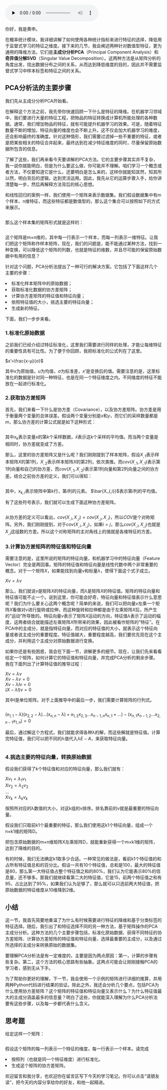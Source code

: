 <audio id="audio" title="42 | PCA主成分分析（上）：如何利用协方差矩阵来降维？" controls="" preload="none"><source id="mp3" src="https://static001.geekbang.org/resource/audio/6d/06/6d069e84c3d081776283e9d1e4403106.mp3"></audio>

你好，我是黄申。

在概率统计模块，我详细讲解了如何使用各种统计指标来进行特征的选择，降低用于监督式学习的特征之维度。接下来的几节，我会阐述两种针对数值型特征，更为通用的降维方法，它们是**主成分分析PCA**（Principal Component Analysis）和**奇异值分解SVD**（Singular Value Decomposition）。这两种方法是从矩阵分析的角度出发，找出数据分布之间的关系，从而达到降低维度的目的，因此并不需要监督式学习中样本标签和特征之间的关系。

## PCA分析法的主要步骤

我们先从主成分分析PCA开始看。

在解释这个方法之前，我先带你快速回顾一下什么是特征的降维。在机器学习领域中，我们要进行大量的特征工程，把物品的特征转换成计算机所能处理的各种数据。通常，我们增加物品的特征，就有可能提升机器学习的效果。可是，随着特征数量不断的增加，特征向量的维度也会不断上升。这不仅会加大机器学习的难度，还会影响最终的准确度。针对这种情形，我们需要过滤掉一些不重要的特征，或者是把某些相关的特征合并起来，最终达到在减少特征维度的同时，尽量保留原始数据所包含的信息。

了解了这些，我们再来看今天要讲解的PCA方法。它的主要步骤其实并不复杂，我一说你就能明白，但是为什么要这么做，你可能并不理解。咱们学习一个概念或者方法，不仅要知道它是什么，还要明白是怎么来的，这样你就能知其然，知其所以然，明白背后的逻辑，达到灵活运用。因此，我先从它的运算步骤入手，给你讲清楚每一步，然后再解释方法背后的核心思想。

和线性回归的案例一样，我们使用一个矩阵来表示数据集。我们假设数据集中有m个样本、n维特征，而这些特征都是数值型的，那么这个集合可以按照如下的方式来展示。

<img src="https://static001.geekbang.org/resource/image/10/e2/10cf8973fd0f94e778c808bdda2881e2.png" alt="">

那么这个样本集的矩阵形式就是这样的：

<img src="https://static001.geekbang.org/resource/image/fb/20/fb10462182f9cc58b389771316f40720.png" alt="">

这个矩阵是m×n维的，其中每一行表示一个样本，而每一列表示一维特征。让我们把这个矩阵称作样本矩阵，现在，我们的问题是，能不能通过某种方法，找到一种变换，可以降低这个矩阵的列数，也就是特征的维数，并且尽可能的保留原始数据中有用的信息？

针对这个问题，PCA分析法提出了一种可行的解决方案。它包括了下面这样几个主要的步骤：

<li>
标准化样本矩阵中的原始数据；
</li>
<li>
获取标准化数据的协方差矩阵；
</li>
<li>
计算协方差矩阵的特征值和特征向量；
</li>
<li>
依照特征值的大小，挑选主要的特征向量；
</li>
<li>
生成新的特征。
</li>

下面，我们一步步来看。

### 1.标准化原始数据

之前我们已经介绍过特征标准化，这里我们需要进行同样的处理，才能让每维特征的重要性具有可比性。为了便于你回顾，我把标准化的公式列在了这里。

$x’=\frac{x-μ}{σ}$

其中$x$为原始值，$u$为均值，$σ$为标准差，$x’$是变换后的值。需要注意的是，这里标准化的数据是针对同一种特征，也是在同一个特征维度之内。不同维度的特征不能放在一起进行标准化。

### 2.获取协方差矩阵

首先，我们来看一下什么是协方差（Covariance），以及协方差矩阵。协方差是用于衡量两个变量的总体误差。假设两个变量分别是$x$和$y$，而它们的采样数量都是$m$，那么协方差的计算公式就是如下这种形式：

<img src="https://static001.geekbang.org/resource/image/27/c2/2732d3255408c3bb4e01f6c2bd4499c2.png" alt="">

其中$x_k$表示变量$x$的第$k$个采样数据，$\bar{x}$表示这$k$个采样的平均值。而当两个变量是相同时，协方差就变成了方差。

那么，这里的协方差矩阵又是什么呢？我们刚刚提到了样本矩阵，假设$X_{,1}$表示样本矩阵$X$的第$1$列，$X_{,2}$表示样本矩阵$X$的第$2$列，依次类推。而$cov(X_{,1},X_{,1})$表示第1列向量和自己的协方差，而$cov(X_{,1},X_{,2})$表示第1列向量和第2列向量之间的协方差。结合之前协方差的定义，我们可以得知：

<img src="https://static001.geekbang.org/resource/image/a3/a0/a3664cc303c7473df6dae33c6a0fbca0.png" alt="">

其中，$x_{k,i}$表示矩阵中第$k$行，第$i$列的元素。 $\bar{X_{,i}}$表示第$i$列的平均值。

有了这些符号表示，我们就可以生成下面这种协方差矩阵。

<img src="https://static001.geekbang.org/resource/image/ff/6c/ffe746718b2dde0a76051066326d226c.png" alt="">

从协方差的定义可以看出，$cov(X_{,i},X_{,j})=cov(X_{,j},X_{,i})$，所以$COV$是个对称矩阵。另外，我们刚刚提到，对于$cov(X_{,i},X_{,j})$，如果$i=j$，那么$cov(X_{,i},X_{,j})$也就是$X_{,j}$这组数的方差。所以这个对称矩阵的主对角线上的值就是各维特征的方差。

### 3.计算协方差矩阵的特征值和特征向量

需要注意的是，这里所说的矩阵的特征向量，和机器学习中的特征向量（Feature Vector）完全是两回事。矩阵的特征值和特征向量是线性代数中两个非常重要的概念。对于一个矩阵$X$，如果能找到向量$v$和标量$λ$，使得下面这个式子成立。

$Xv=λv$

那么，我们就说$v$是矩阵$X$的特征向量，而$λ$是矩阵$X$的特征值。矩阵的特征向量和特征值可能不止一个。说到这里，你可能会好奇，特征向量和特征值表示什么意思呢？我们为什么要关心这两个概念呢？简单的来说，我们可以把向量$v$左乘一个矩阵$X$看做对$v$进行旋转或拉伸，而这种旋转和拉伸都是由于左乘矩阵$X$后，所产生的“运动”所导致的。特征向量$v$表示了矩阵$X$运动的方向，特征值$λ$表示了运动的幅度，这两者结合就能描述左乘矩阵$X$所带来的效果，因此被看作矩阵的“特征”。在PCA中的主成分，就是指特征向量，而对应的特征值的大小，就表示这个特征向量或者说主成分的重要程度。特征值越大，重要程度越高，我们要优先现在这个主成分，并利用这个主成分对原始数据进行变换。

如果你还是有些困惑，我会在下面一节，讲解更多的细节。现在，让我们先来看看给定一个矩阵，如何计算它的特征值和特征向量，并完成PCA分析的剩余步骤。我在下面列出了计算特征值的推导过程：

$Xv=λv$<br>
$Xv-λv=0$<br>
$Xv-λIv=0$<br>
$(X-λI)v=0$

其中I是单位矩阵。对于上面推导中的最后一步，我们需要计算矩阵的行列式。

<img src="https://static001.geekbang.org/resource/image/37/d0/373722f933c8a6afc97052c5f3686ed0.png" alt="">

$(x_{1,1}-λ)(x_{2,2}-λ)…(x_{n,n}-λ)+x_{1,2}x_{2,3}…x_{n-1,n}x_{n,1}+…)-(x_{n,1}x_{n-1,2}…x_{2,n-1}x_{1,n})=0$

最后，通过解这个方程式，我们就能求得各种λ的解，而这些解就是特征值。计算完特征值，我们可以把不同的λ值代入$λE-A$，来获取特征向量。

<img src="https://static001.geekbang.org/resource/image/17/cb/1776be34cd7d73453a33e7259abbe0cb.png" alt="">

### 4.挑选主要的特征向量，转换原始数据

假设我们获得了k个特征值和对应的特征向量，那么我们就有：

$Xv_1=λ_1v_1$<br>
$Xv_2=λ_2v_2$<br>
$…$<br>
$Xv_k=λ_kv_k$

按照所对应的λ数值的大小，对这k组的v排序。排名靠前的v就是最重要的特征向量。

假设我们只取前k1个最重要的特征，那么我们使用这k1个特征向量，组成一个n×k1维的矩阵D。

把包含原始数据的m×n维矩阵X左乘矩阵D，就能重新获得一个m×k1维的矩阵，达到了降维的目的。

有的时候，我们无法确定k1取多少合适。一种常见的做法是，看前k1个特征值的和占所有特征值总和的百分比。假设一共有10个特征值，总和是100，最大的特征值是80，那么第一大特征值占整个特征值之和的80%，我们认为它能表示80%的信息量，还不够多。那我们就继续看第二大的特征值，它是15，前两个特征值之和有95，占比达到了95%，如果我们认为足够了，那么就可以只选前两大特征值，把原始数据的特征维度从10维降到2维。

## 小结

这一节，我首先简要地重温了为什么有时候需要进行特征的降维和基于分类标签的特征选择。随后，我引出了和特征选择不同的另一种方法，基于矩阵操作的PCA主成分分析。这种方法的几个主要步骤包括，标准化原始数据、获得不同特征的协方差矩阵、计算协方差矩阵的特征值和特征向量、选择最重要的主成分，以及通过所选择的主成分来转换原始的数据集。

要理解PCA分析法是有一定难度的，主要是因为两点原因：第一，计算的步骤有些复杂。第二，这个方法的核心思路有些抽象。这两点可能会让刚刚接触PCA的学习者，感到无从下手。

为了帮助你更好的理解，下一节，我会使用一个示例的矩阵进行详细的推算，并用两种Python代码进行结果的验证。除此之外，我还会分析几个要点，包括PCA为什么使用协方差矩阵？这个矩阵的特征值和特征向量又表示什么？为什么特征值最大的主成分涵盖最多的信息量？明白了这些，你就能深入理解为什么PCA分析法要有这些步骤，以及每一步都代表什么含义。

## 思考题

给定这样一个矩阵：

<img src="https://static001.geekbang.org/resource/image/96/9f/962b0abb078974d1d964627e43081f9f.png" alt="">

假设这个矩阵的每一列表示一个特征的维度，每一行表示一个样本。请完成

<li>
按照列（也就是同一个特征维度）进行标准化。
</li>
<li>
生成这个矩阵的协方差矩阵。
</li>

欢迎留言和我分享，也欢迎你在留言区写下今天的学习笔记。你可以点击“请朋友读”，把今天的内容分享给你的好友，和他一起精进。


